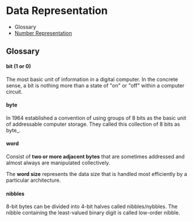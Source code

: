 # Data Representation

* Glossary
* [Number Representation](./numbers.md)

## Glossary

#### bit (1 or 0)

The most basic unit of information in a digital computer. In the
concrete sense, a bit is nothing more than a state of "on" or "off"
within a computer circuit.

#### byte

In 1964 established a convention of using groups of 8 bits as the
basic unit of addressable computer storage. They called this collection
of 8 bits as byte_.

#### word

Consist of __two or more adjacent bytes__ that are sometimes
addressed and almost always are manipulated collectively.

The __word size__ represents the data size that is handled most
efficiently by a particular architecture.

#### nibbles

8-bit bytes can be divided into 4-bit halves called nibbles/nybbles.
The nibble containing the least-valued binary digit is called low-order nibble.

